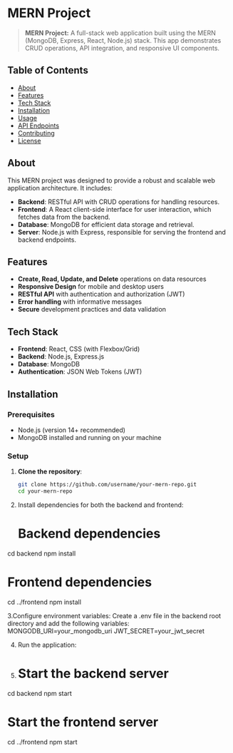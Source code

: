 # MERN Project

> **MERN Project:** A full-stack web application built using the MERN (MongoDB, Express, React, Node.js) stack. This app demonstrates CRUD operations, API integration, and responsive UI components.

## Table of Contents

- [About](#about)
- [Features](#features)
- [Tech Stack](#tech-stack)
- [Installation](#installation)
- [Usage](#usage)
- [API Endpoints](#api-endpoints)
- [Contributing](#contributing)
- [License](#license)

## About

This MERN project was designed to provide a robust and scalable web application architecture. It includes:

- **Backend**: RESTful API with CRUD operations for handling resources.
- **Frontend**: A React client-side interface for user interaction, which fetches data from the backend.
- **Database**: MongoDB for efficient data storage and retrieval.
- **Server**: Node.js with Express, responsible for serving the frontend and backend endpoints.

## Features

- **Create, Read, Update, and Delete** operations on data resources
- **Responsive Design** for mobile and desktop users
- **RESTful API** with authentication and authorization (JWT)
- **Error handling** with informative messages
- **Secure** development practices and data validation

## Tech Stack

- **Frontend**: React, CSS (with Flexbox/Grid)
- **Backend**: Node.js, Express.js
- **Database**: MongoDB
- **Authentication**: JSON Web Tokens (JWT)

## Installation

### Prerequisites

- Node.js (version 14+ recommended)
- MongoDB installed and running on your machine

### Setup

1. **Clone the repository**:

   ```bash
   git clone https://github.com/username/your-mern-repo.git
   cd your-mern-repo
2. Install dependencies for both the backend and frontend:
   # Backend dependencies
cd backend
npm install

# Frontend dependencies
cd ../frontend
npm install

3.Configure environment variables: Create a .env file in the backend root directory and add the following variables:
  MONGODB_URI=your_mongodb_uri
JWT_SECRET=your_jwt_secret

4. Run the application:
5. # Start the backend server
cd backend
npm start

# Start the frontend server
cd ../frontend
npm start

